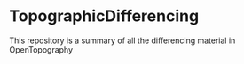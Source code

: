 # TopographicDifferencing
This repository is a summary of all the differencing material in OpenTopography
